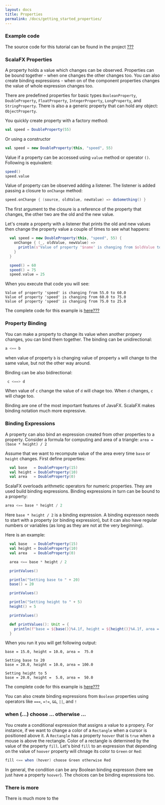 ```yaml
---
layout: docs
title: Properties
permalink: /docs/getting_started_properties/
---
```


### Example code


The source code for this tutorial can be found in the project [???](???)

### ScalaFX Properties

A property holds a value which changes can be observed. Properties can be bound together - when one changes the other changes too. You can also create binding expressions - when on of the component properties changes the value of whole expression changes too.

There are predefined properties for basic types `BooleanProperty`, `DoubleProperty`, `FloatProperty`, `IntegerProperty`, `LongProperty`, and `StringProperty`. There is also a a generic property that can hold any object: `ObjectProperty`.

You quickly create property with a factory method:

```scala
val speed = DoubleProperty(55)
```

Or using a constructor

```scala
val speed = new DoubleProperty(this, "speed", 55)
```

Value if a property can be accessed using `value` method or operator `()`. Following is equivalent:

```scala
speed()
speed.value
``` 

Value of property can be observed adding a listener. The listener is added passing a closure to `onChange` method:

```scala
speed.onChange { (source, oldValue, newValue) => doSomething() }

```
The first argument to the closure is a reference of the property that changes, the other two are the old and the new value. 

Let's create a property with a listener that prints the old and new values then change the property value a couple of times to see what happens:

```scala
  val speed = new DoubleProperty(this, "speed", 55) {
    onChange { (_, oldValue, newValue) =>
      println(s"Value of property '$name' is changing from $oldValue to $newValue")
    }
  }

  speed() = 60
  speed() = 75
  speed.value = 25
```

When you execute that code you will see:

```
Value of property 'speed' is changing from 55.0 to 60.0
Value of property 'speed' is changing from 60.0 to 75.0
Value of property 'speed' is changing from 75.0 to 25.0
```

The complete code for this example is [here???](???)

### Property Binding

You can make a property to change its value when another propery changes, you can bind them together. The binding can be unidirectional:

```scala
a <== b
```

when value of property `b` is changing value of property `a` will change to the same value, but not the other way around. 

Binding can be also bidirectional:

```scala
 c <==> d
```
When value of `c` change the value of `d` will chage too. When `d` changes, `c` will chage too.

Binding are one of the most important features of JavaFX. ScalaFX makes binding notation much more expressive.

### Binding Expressions

A property can also bind an expression created from other properties to a property. Consider a formula for computing and area of a triangle: `area = (base * height) / 2` 

Assume that we want to recompute value of the area every time `base` or `height` changes. First define properties:

```scala
  val base   = DoubleProperty(15)
  val height = DoubleProperty(10)
  val area   = DoubleProperty(0)

```

ScalaFX overloads arithmetic operators for numeric properties. They are used build binding expressions. Binding expressions in turn can be bound to a property:

```scala
area <== base * height / 2

```
Here `base * height / 2` is a binding expression. A binding expresson needs to start with a property (or binding expression), but it can also have regular numbers or variables (as long as they are not at the very beginning).  

Here is an example:

```scala
  val base   = DoubleProperty(15)
  val height = DoubleProperty(10)
  val area   = DoubleProperty(0)

  area <== base * height / 2

  printValues()

  println("Setting base to " + 20)
  base() = 20

  printValues()

  println("Setting height to " + 5)
  height() = 5

  printValues()

  def printValues(): Unit = {
    println(f"base = ${base()}%4.1f, height = ${height()}%4.1f, area = ${area()}%5.1f\n")
  }

```

When you run it you will get following output:

```
base = 15.0, height = 10.0, area =  75.0

Setting base to 20
base = 20.0, height = 10.0, area = 100.0

Setting height to 5
base = 20.0, height =  5.0, area =  50.0
```


The complete code for this example is [here???](???)

You can also create binding expressions from `Boolean` properties using operators like `===`, `=!=`, `&&`, `||`, and `!`

### when (...) choose ... otherwise ...

You create a conditional expression that assigns a value to a propery. For instance, if we want to change a color of a `Rectangle` when a cursor is positioned above it. A `Rectangle` has a property `hoover` that is `true` when a mouse is above the rectangle. Color of a rectangle is deternined by the value of the property `fill`. Let's bind `fill` to an expression that depending on the value of `hoover` property will chnage its color to `Green` or `Red`:

```scala
fill <== when (hover) choose Green otherwise Red
```

In general, the condition can be any Boolean binding expresson (here we just have a property `hoover`). The choices can be binding expressions too.

### There is more

There is much more to the 
